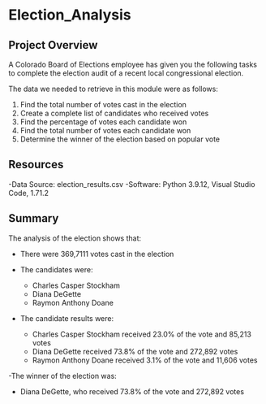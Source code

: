 # Election_Analysis

## Project Overview
A Colorado Board of Elections employee has given you the following tasks to complete the election audit of a recent local congressional election.

The data we needed to retrieve in this module were as follows:

1. Find the total number of votes cast in the election
2. Create a complete list of candidates who received votes
3. Find the percentage of votes each candidate won
4. Find the total number of votes each candidate won
5. Determine the winner of the election based on popular vote

## Resources
-Data Source:  election_results.csv
-Software:  Python 3.9.12, Visual Studio Code, 1.71.2

## Summary
The analysis of the election shows that:
- There were 369,7111 votes cast in the election

- The candidates were:
  - Charles Casper Stockham
  - Diana DeGette
  - Raymon Anthony Doane
 
- The candidate results were:
  - Charles Casper Stockham received 23.0% of the vote and 85,213 votes
  - Diana DeGette received 73.8% of the vote and 272,892 votes
  - Raymon Anthony Doane received 3.1% of the vote and 11,606 votes

-The winner of the election was:
  - Diana DeGette, who received 73.8% of the vote and 272,892 votes

